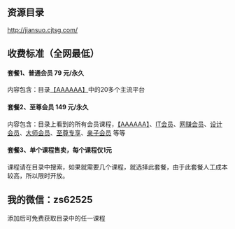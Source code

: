 ## 资源目录
http://jiansuo.cjtsg.com/

## 收费标准（全网最低）

#### 套餐1、普通会员 79 元/永久

内容包含：目录[【AAAAAA】](http://jiansuo.cjtsg.com/category/?path=AAAAAAA)中的20多个主流平台

#### 套餐2、至尊会员 149 元/永久

内容包含：目录上看到的所有会员课程，[【AAAAAA】](http://jiansuo.cjtsg.com/category/?path=AAAAAAA)、[IT会员](http://jiansuo.cjtsg.com/category/?path=IT%E4%BC%9A%E5%91%98)、[网赚会员](http://jiansuo.cjtsg.com/category/?path=%E7%BD%91%E8%B5%9A%E4%BC%9A%E5%91%98)、[设计会员](http://jiansuo.cjtsg.com/category/?path=%E8%AE%BE%E8%AE%A1%E4%BC%9A%E5%91%98)、[大师会员](http://jiansuo.cjtsg.com/category/?path=%E5%A4%A7%E5%B8%88%E4%BC%9A%E5%91%98)、[至尊专享](http://jiansuo.cjtsg.com/category/?path=%E8%87%B3%E5%B0%8A%E4%BC%9A%E5%91%98%E4%B8%93%E4%BA%AB)、[亲子会员](http://jiansuo.cjtsg.com/category/?path=%E4%BA%B2%E5%AD%90%E5%A4%A7%E6%B1%87%E6%80%BB) 等等

#### 套餐3、单个课程售卖，每个课程仅1元

课程请在目录中搜索，如果就需要几个课程，就选择此套餐，由于此套餐人工成本较高，所以限时开放。

## 我的微信：zs62525

添加后可免费获取目录中的任一课程
